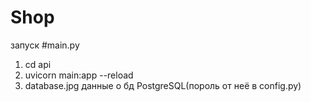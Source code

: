 # Shop 
запуск 
#main.py 
1) cd api 
2) uvicorn main:app --reload
3) database.jpg данные о бд PostgreSQL(пороль от неё в config.py)

